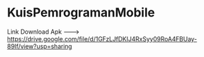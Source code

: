 # KuisPemrogramanMobile

Link Download Apk ---> https://drive.google.com/file/d/1GFzLJfDKIJ4RxSyy09RoA4FBUay-89If/view?usp=sharing
